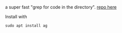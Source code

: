 a super fast "grep for code in the directory". [repo here](https://github.com/ggreer/the_silver_searcher)

Install with

```
sudo apt install ag
```
